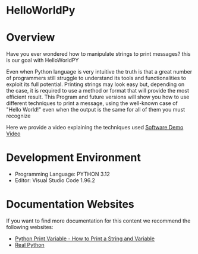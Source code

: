 # HelloWorldPy

# Overview

Have you ever wondered how to manipulate strings to print messages? this is our goal with HelloWorldPY

Even when Python language is very intuitive the truth is that a great number of programmers still struggle to understand its tools and functionalities to exploit its full potential. Printing strings may look easy but, depending on the case, it is required to use a method or format that will provide the most efficient result.
This Program and future versions will show you how to use different techniques to print a message, using the well-known case of "Hello World!" even when the output is the same for all of them you must recognize 

Here we provide a video explaining the techniques used 
[Software Demo Video](http://youtube.link.goes.here)

# Development Environment

- Programming Language: PYTHON 3.12
- Editor: Visual Studio Code 1.96.2

# Documentation Websites

If you want to find more documentation for this content we recommend the following websites:
* [Python Print Variable - How to Print a String and Variable](https://www.freecodecamp.org/news/python-print-variable-how-to-print-a-string-and-variable/)
* [Real Python](https://realpython.com/python-f-strings/)
